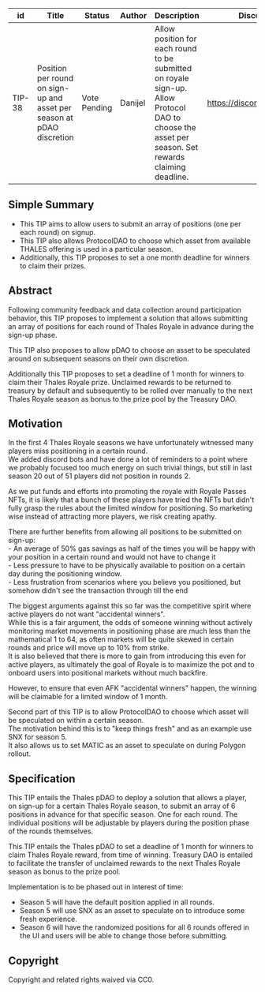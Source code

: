 | id | Title | Status | Author | Description | Discussions to | Created |
| ----------- | ----------- | ----------- | ----------- | ----------- | ----------- | ----------- |
| TIP-38 | Position per round on sign-up and asset per season at pDAO discretion| Vote Pending | Danijel | Allow position for each round to be submitted on royale sign-up. Allow Protocol DAO to choose the asset per season. Set rewards claiming deadline. | https://discord.gg/rPpPcMXSeU | 2022-03-28
 
## Simple Summary
 
- This TIP aims to allow users to submit an array of positions (one per each round) on signup.
- This TIP also allows ProtocolDAO to choose which asset from available THALES offering is used in a particular season.
- Additionally, this TIP proposes to set a one month deadline for winners to claim their prizes.
 
## Abstract
 
Following community feedback and data collection around participation behavior, this TIP proposes to implement a solution that allows submitting an array of positions for each round of Thales Royale in advance during the sign-up phase.
 
This TIP also proposes to allow pDAO to choose an asset to be speculated around on subsequent seasons on their own discretion.
 
Additionally this TIP proposes to set a deadline of 1 month for winners to claim their Thales Royale prize. Unclaimed rewards to be returned to treasury by default and subsequently to be rolled over manually to the next Thales Royale season as bonus to the prize pool by the Treasury DAO.  
 
## Motivation
 
In the first 4 Thales Royale seasons we have unfortunately witnessed many players miss positioning in a certain round.  
We added discord bots and have done a lot of reminders to a point where we probably focused too much energy on such trivial things, but still in last season 20 out of 51 players did not position in rounds 2.  
 
As we put funds and efforts into promoting the royale with Royale Passes NFTs, it is likely that a bunch of these players have tried the NFTs but didn't fully grasp the rules about the limited window for positioning. So marketing wise instead of attracting more players, we risk creating apathy.  
 
There are further benefits from allowing all positions to be submitted on sign-up:  
    - An average of 50% gas savings as half of the times you will be happy with your position in a certain round and would not have to change it  
    - Less pressure to have to be physically available to position on a certain day during the positioning window.  
    - Less frustration from scenarios where you believe you positioned, but somehow didn't see the transaction through till the end  
   
   
The biggest arguments against this so far was the competitive spirit where active players do not want "accidental winners".  
While this is a fair argument, the odds of someone winning without actively monitoring market movements in positioning phase are much less than the mathematical 1 to 64, as often markets will be quite skewed in certain rounds and price will move up to 10% from strike.  
It is also believed that there is more to gain from introducing this even for active players, as ultimately the goal of Royale is to maximize the pot and to onboard users into positional markets without much backfire.  
 
However, to ensure that even AFK "accidental winners" happen, the winning will be claimable for a limited window of 1 month.
 
Second part of this TIP is to allow ProtocolDAO to choose which asset will be speculated on within a certain season.  
The motivation behind this is to "keep things fresh" and as an example use SNX for season 5.  
It also allows us to set MATIC as an asset to speculate on during Polygon rollout.  
 
## Specification
 
This TIP entails the Thales pDAO to deploy a solution that allows a player, on sign-up for a certain Thales Royale season, to submit an array of 6 positions in advance for that specific season. One for each round. The individual positions will be adjustable by players during the position phase of the rounds themselves.  
 
This TIP entails the Thales pDAO to set a deadline of 1 month for winners to claim Thales Royale reward, from time of winning. Treasury DAO is entailed to facilitate the transfer of unclaimed rewards to the next Thales Royale season as bonus to the prize pool.  
 
Implementation is to be phased out in interest of time:  
 
 - Season 5 will have the default position applied in all rounds.
 - Season 5 will use SNX as an asset to speculate on to introduce some fresh experience.  
 - Season 6 will have the randomized positions for all 6 rounds offered in the UI and users will be able to change those before submitting.
 
 
## Copyright
 
Copyright and related rights waived via CC0.